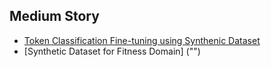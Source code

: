 ## Medium Story

- [Token Classification Fine-tuning using Synthenic Dataset]("")
- [Synthetic Dataset for Fitness Domain] ("")